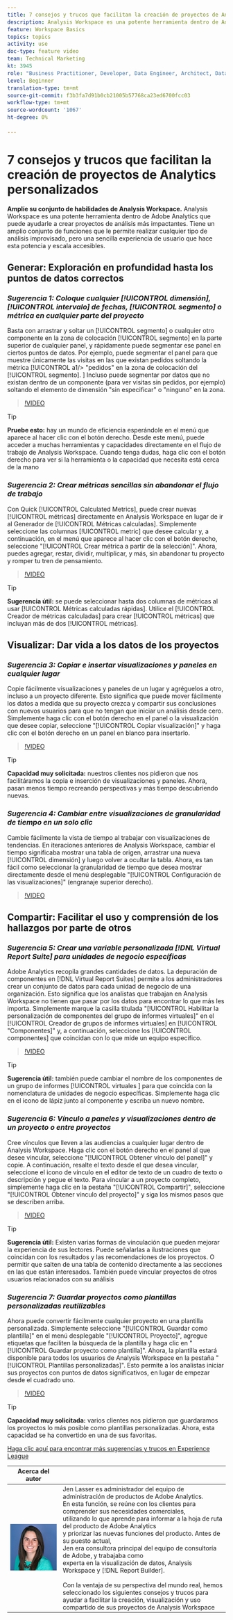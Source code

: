 ```yaml
---
title: 7 consejos y trucos que facilitan la creación de proyectos de Analytics personalizados
description: Analysis Workspace es una potente herramienta dentro de Adobe Analytics que puede ayudarle a crear proyectos de análisis más impactantes. Tiene un amplio conjunto de funciones que le permite realizar cualquier tipo de análisis improvisado, pero una sencilla experiencia de usuario que hace esta potencia y escala accesibles.
feature: Workspace Basics
topics: topics
activity: use
doc-type: feature video
team: Technical Marketing
kt: 3945
role: "Business Practitioner, Developer, Data Engineer, Architect, Data Architect, Administrator, Leader"
level: Beginner
translation-type: tm+mt
source-git-commit: f3b3fa7d91b0cb21005b57768ca23ed6700fcc03
workflow-type: tm+mt
source-wordcount: '1067'
ht-degree: 0%

---
```



# 7 consejos y trucos que facilitan la creación de proyectos de Analytics personalizados

**Amplíe su conjunto de habilidades de Analysis Workspace.**
Analysis Workspace es una potente herramienta dentro de Adobe Analytics que puede ayudarle a crear proyectos de análisis más impactantes. Tiene un amplio conjunto de funciones que le permite realizar cualquier tipo de análisis improvisado, pero una sencilla experiencia de usuario que hace esta potencia y escala accesibles.

## Generar: Exploración en profundidad hasta los puntos de datos correctos

### ***Sugerencia 1: Coloque cualquier  [!UICONTROL dimensión],  [!UICONTROL intervalo] de fechas,  [!UICONTROL segmento] o   métrica en cualquier parte del proyecto***

Basta con arrastrar y soltar un [!UICONTROL segmento] o cualquier otro componente en la zona de colocación [!UICONTROL segmento] en la parte superior de cualquier panel, y rápidamente puede segmentar ese panel en ciertos puntos de datos. Por ejemplo, puede segmentar el panel para que muestre únicamente las visitas en las que existan pedidos soltando la métrica [!UICONTROL a1/> &quot;pedidos&quot; en la zona de colocación del [!UICONTROL segmento]. ] Incluso puede segmentar por datos que no existan dentro de un componente (para ver visitas sin pedidos, por ejemplo) soltando el elemento de dimensión &quot;sin especificar&quot; o &quot;ninguno&quot; en la zona.

>[!VIDEO](https://video.tv.adobe.com/v/24036/?quality=12)

>[!TIP]
>
>**Pruebe esto:** hay un mundo de eficiencia esperándole en el menú que aparece al hacer clic con el botón derecho. Desde este menú, puede acceder a muchas herramientas y capacidades directamente en el flujo de trabajo de Analysis Workspace. Cuando tenga dudas, haga clic con el botón derecho para ver si la herramienta o la capacidad que necesita está cerca de la mano

### ***Sugerencia 2: Crear métricas sencillas sin abandonar el flujo de trabajo***

Con Quick [!UICONTROL Calculated Metrics], puede crear nuevas [!UICONTROL métricas] directamente en Analysis Workspace en lugar de ir al Generador de [!UICONTROL Métricas calculadas]. Simplemente seleccione las columnas [!UICONTROL metric] que desee calcular y, a continuación, en el menú que aparece al hacer clic con el botón derecho, seleccione &quot;[!UICONTROL Crear métrica a partir de la selección]&quot;. Ahora, puedes agregar, restar, dividir, multiplicar, y más, sin abandonar tu proyecto y romper tu tren de pensamiento.

>[!VIDEO](https://video.tv.adobe.com/v/23126/?quality=12)

>[!TIP]
>
>**Sugerencia útil:** se puede seleccionar hasta dos columnas de   métricas al usar  [!UICONTROL Métricas calculadas rápidas]. Utilice el [!UICONTROL Creador de métricas calculadas] para crear [!UICONTROL métricas] que incluyan más de dos [!UICONTROL métricas].

## Visualizar: Dar vida a los datos de los proyectos

### ***Sugerencia 3: Copiar e insertar visualizaciones y paneles en cualquier lugar***

Copie fácilmente visualizaciones y paneles de un lugar y agréguelos a otro, incluso a un proyecto diferente. Esto significa que puede mover fácilmente los datos a medida que su proyecto crezca y compartir sus conclusiones con nuevos usuarios para que no tengan que iniciar un análisis desde cero. Simplemente haga clic con el botón derecho en el panel o la visualización que desee copiar, seleccione &quot;[!UICONTROL Copiar visualización]&quot; y haga clic con el botón derecho en un panel en blanco para insertarlo.

>[!VIDEO](https://video.tv.adobe.com/v/23230/?quality=12)

>[!TIP]
>
>**Capacidad muy solicitada:** nuestros clientes nos pidieron que nos facilitáramos la copia e inserción de visualizaciones y paneles. Ahora, pasan menos tiempo recreando perspectivas y más tiempo descubriendo nuevas.

### ***Sugerencia 4: Cambiar entre visualizaciones de granularidad de tiempo en un solo clic***

Cambie fácilmente la vista de tiempo al trabajar con visualizaciones de tendencias. En iteraciones anteriores de Analysis Workspace, cambiar el tiempo significaba mostrar una tabla de origen, arrastrar una nueva [!UICONTROL dimensión] y luego volver a ocultar la tabla. Ahora, es tan fácil como seleccionar la granularidad de tiempo que desea mostrar directamente desde el menú desplegable &quot;[!UICONTROL Configuración de las visualizaciones]&quot; (engranaje superior derecho).

>[!VIDEO](https://video.tv.adobe.com/v/23548/?quality=12)

## Compartir: Facilitar el uso y comprensión de los hallazgos por parte de otros

### ***Sugerencia 5: Crear una variable personalizada  [!DNL Virtual Report Suite] para unidades de negocio específicas***

Adobe Analytics recopila grandes cantidades de datos. La depuración de componentes en [!DNL Virtual Report Suites] permite a los administradores crear un conjunto de datos para cada unidad de negocio de una organización. Esto significa que los analistas que trabajan en Analysis Workspace no tienen que pasar por los datos para encontrar lo que más les importa. Simplemente marque la casilla titulada &quot;[!UICONTROL Habilitar la personalización de componentes del grupo de informes virtuales]&quot; en el [!UICONTROL Creador de grupos de informes virtuales] en [!UICONTROL &quot;Componentes]&quot; y, a continuación, seleccione los [!UICONTROL componentes] que coincidan con lo que mide un equipo específico.

>[!VIDEO](https://video.tv.adobe.com/v/23544/?quality=12)

>[!TIP]
>
>**Sugerencia útil:** también puede cambiar el nombre de los componentes de un grupo de informes  [!UICONTROL virtuales ] para que coincida con la nomenclatura de unidades de negocio específicas. Simplemente haga clic en el icono de lápiz junto al componente y escriba un nuevo nombre.

### ***Sugerencia 6: Vínculo a paneles y visualizaciones dentro de un proyecto o entre proyectos***

Cree vínculos que lleven a las audiencias a cualquier lugar dentro de Analysis Workspace. Haga clic con el botón derecho en el panel al que desee vincular, seleccione &quot;[!UICONTROL Obtener vínculo del panel]&quot; y copie. A continuación, resalte el texto desde el que desea vincular, seleccione el icono de vínculo en el editor de texto de un cuadro de texto o descripción y pegue el texto. Para vincular a un proyecto completo, simplemente haga clic en la pestaña &quot;[!UICONTROL Compartir]&quot;, seleccione &quot;[!UICONTROL Obtener vínculo del proyecto]&quot; y siga los mismos pasos que se describen arriba.

>[!VIDEO](https://video.tv.adobe.com/v/23724/?quality=12)

>[!TIP]
>
>**Sugerencia útil:** Existen varias formas de vinculación que pueden mejorar la experiencia de sus lectores. Puede señalarlas a ilustraciones que coincidan con los resultados y las recomendaciones de los proyectos. O permitir que salten de una tabla de contenido directamente a las secciones en las que están interesados. También puede vincular proyectos de otros usuarios relacionados con su análisis

### ***Sugerencia 7: Guardar proyectos como plantillas personalizadas reutilizables***

Ahora puede convertir fácilmente cualquier proyecto en una plantilla personalizada. Simplemente seleccione &quot;[!UICONTROL Guardar como plantilla]&quot; en el menú desplegable &quot;[!UICONTROL Proyecto]&quot;, agregue etiquetas que faciliten la búsqueda de la plantilla y haga clic en &quot;[!UICONTROL Guardar proyecto como plantilla]&quot;. Ahora, la plantilla estará disponible para todos los usuarios de Analysis Workspace en la pestaña &quot;[!UICONTROL Plantillas personalizadas]&quot;. Esto permite a los analistas iniciar sus proyectos con puntos de datos significativos, en lugar de empezar desde el cuadrado uno.

>[!VIDEO](https://video.tv.adobe.com/v/23231/?quality=12)

>[!TIP]
>
>**Capacidad muy solicitada:** varios clientes nos pidieron que guardaramos los proyectos lo más posible como plantillas personalizadas. Ahora, esta capacidad se ha convertido en una de sus favoritas.

[Haga clic aquí para encontrar más sugerencias y trucos en Experience League](https://experienceleague.adobe.com/?search=tips&amp;tag=Analysis+Workspace#recommended/solutions/analytics)

| Acerca del autor |  |
|------------|------------|
| ![Jen Lasser](assets/jlasser-headshot-s.jpg) | Jen Lasser es administrador del equipo de administración de productos de Adobe Analytics. <br> En esta función, se reúne con los clientes para comprender sus necesidades comerciales,  <br>utilizando lo que aprende para informar a la hoja de ruta del producto de Adobe Analytics  <br>y priorizar las nuevas funciones del producto. Antes de su puesto actual, <br>Jen era consultora principal del equipo de consultoría de Adobe, y trabajaba como <br>experta en la visualización de datos, Analysis Workspace y [!DNL Report Builder]. <br><br>Con la ventaja de su perspectiva del mundo real, hemos seleccionado los siguientes consejos y trucos para  <br>ayudar a facilitar la creación, visualización y uso compartido de sus proyectos de Analysis Workspace |
